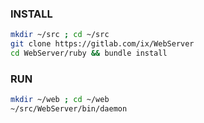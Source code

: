### INSTALL
``` sh
mkdir ~/src ; cd ~/src
git clone https://gitlab.com/ix/WebServer
cd WebServer/ruby && bundle install
```
### RUN
``` sh
mkdir ~/web ; cd ~/web
~/src/WebServer/bin/daemon
```
